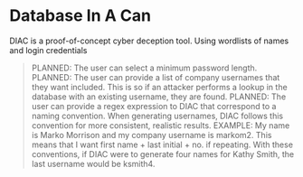 # Database In A Can

DIAC is a proof-of-concept cyber deception tool. Using wordlists of names and login credentials

>PLANNED: The user can select a minimum password length.
>PLANNED: The user can provide a list of company usernames that they want included. This is so if an attacker performs a lookup in the database with an existing username, they are found.
>PLANNED: The user can provide a regex expression to DIAC that correspond to a naming convention. When generating usernames, DIAC follows this convention for more consistent, realistic results.
>EXAMPLE: My name is Marko Morrison and my company username is markom2. This means that I want first name + last initial + no. if repeating. With these conventions, if DIAC were to generate four names for Kathy Smith, the last username would be ksmith4.
